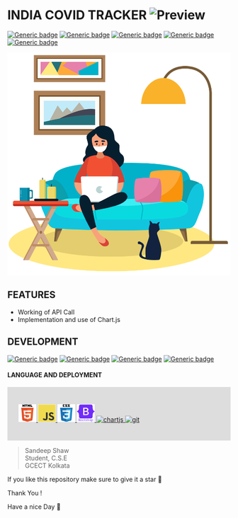 # INDIA COVID TRACKER ![Preview](assets/images/icon1.png)

[![Generic badge](https://img.shields.io/badge/WEBSITE-CLICK%20HERE-1abc9c.svg)](https://sandeep-shaw10.github.io/covidIndia/)
[![Generic badge](https://img.shields.io/badge/STATUS-ACTIVE-GREEN.svg)](https://sandeep-shaw10.github.io/covidIndia/)
[![Generic badge](https://img.shields.io/badge/VERSION-v1.0-ffff33.svg)](https://sandeep-shaw10.github.io/covidIndia/)
[![Generic badge](https://img.shields.io/badge/YEAR-2020-ff3333.svg)](https://sandeep-shaw10.github.io/covidIndia/)
[![Generic badge](https://img.shields.io/badge/LICENSE-MIT-9933ff.svg)](https://github.com/sandeep-shaw10/GraphJS/blob/master/LICENSE)

![Preview](assets/images/introIcon.png)

## FEATURES
- Working of API Call 
- Implementation and use of Chart.js

## DEVELOPMENT

[![Generic badge](https://img.shields.io/badge/TYPE-STATIC-99ff66.svg)](https://github.com/sandeep-shaw10/GraphJS/blob/master/LICENSE)
[![Generic badge](https://img.shields.io/badge/JavaScript-45%25-ffff00.svg)](https://github.com/sandeep-shaw10/GraphJS/blob/master/LICENSE)
[![Generic badge](https://img.shields.io/badge/HTML-44%25-ff9922.svg)](https://github.com/sandeep-shaw10/GraphJS/blob/master/LICENSE)
[![Generic badge](https://img.shields.io/badge/CSS-11%25-4444cc.svg)](https://github.com/sandeep-shaw10/GraphJS/blob/master/LICENSE)

#### LANGUAGE AND DEPLOYMENT
<div style="background-color:#dddddd; padding:25px ">
<p align="left"> 
    <a href="https://www.w3.org/html/" target="_blank">
      <img src="https://raw.githubusercontent.com/devicons/devicon/master/icons/html5/html5-original-wordmark.svg" alt="html5" width="40" height="40"/>
    </a>
    <a href="https://developer.mozilla.org/en-US/docs/Web/JavaScript" target="_blank"> 
      <img src="https://raw.githubusercontent.com/devicons/devicon/master/icons/javascript/javascript-original.svg" alt="javascript" width="40" height="40"/> 
    </a> 
      <a href="https://www.w3schools.com/css/" target="_blank"> 
      <img src="https://raw.githubusercontent.com/devicons/devicon/master/icons/css3/css3-original-wordmark.svg" alt="css3" width="40" height="40"/> 
    </a> 
      <a href="https://getbootstrap.com" target="_blank"> 
      <img src="https://raw.githubusercontent.com/devicons/devicon/master/icons/bootstrap/bootstrap-plain-wordmark.svg" alt="bootstrap" width="40" height="40"/>
    </a> 
    <a href="https://www.chartjs.org" target="_blank"> 
      <img src="https://www.chartjs.org/media/logo-title.svg" alt="chartjs" width="40" height="40"/> 
    </a> 
    <a href="https://git-scm.com/" target="_blank">
      <img src="https://www.vectorlogo.zone/logos/git-scm/git-scm-icon.svg" alt="git" width="40" height="40"/> 
    </a> 
  </p>
</div>


> Sandeep Shaw\
> Student, C.S.E\
> GCECT Kolkata

If you like this repository make sure to give it a star :dizzy:

Thank You !

Have a nice Day :hugs:

